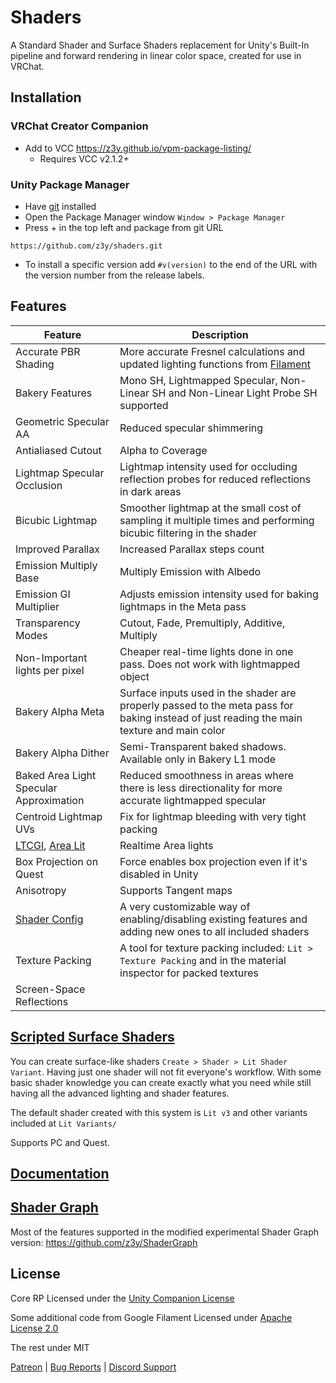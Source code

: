# Shaders

A Standard Shader and Surface Shaders replacement for Unity's Built-In pipeline and forward rendering in linear color space, created for use in VRChat.

## Installation

### VRChat Creator Companion
- Add to VCC https://z3y.github.io/vpm-package-listing/
    - Requires VCC v2.1.2+

### Unity Package Manager

- Have [git](https://git-scm.com/downloads) installed
- Open the Package Manager window `Window > Package Manager`
- Press + in the top left and package from git URL

```
https://github.com/z3y/shaders.git
```
- To install a specific version add `#v(version)` to the end of the URL with the version number from the release labels.

## Features

| Feature | Description |
| - | - |
|Accurate PBR Shading | More accurate Fresnel calculations and updated lighting functions from [Filament](https://github.com/google/filament) |
|Bakery Features| Mono SH, Lightmapped Specular, Non-Linear SH and Non-Linear Light Probe SH supported |
|Geometric Specular AA| Reduced specular shimmering |
|Antialiased Cutout | Alpha to Coverage |
|Lightmap Specular Occlusion| Lightmap intensity used for occluding reflection probes for reduced reflections in dark areas|
|Bicubic Lightmap| Smoother lightmap at the small cost of sampling it multiple times and performing bicubic filtering in the shader|
|Improved Parallax | Increased Parallax steps count |
|Emission Multiply Base | Multiply Emission with Albedo|
|Emission GI Multiplier| Adjusts emission intensity used for baking lightmaps in the Meta pass |
|Transparency Modes | Cutout, Fade, Premultiply, Additive, Multiply|
|Non-Important lights per pixel| Cheaper real-time lights done in one pass. Does not work with lightmapped object |
|Bakery Alpha Meta| Surface inputs used in the shader are properly passed to the meta pass for baking instead of just reading the main texture and main color|
|Bakery Alpha Dither|Semi-Transparent baked shadows. Available only in Bakery L1 mode|
|Baked Area Light Specular Approximation| Reduced smoothness in areas where there is less directionality for more accurate lightmapped specular|
|Centroid Lightmap UVs|Fix for lightmap bleeding with very tight packing|
|[LTCGI](https://github.com/PiMaker/ltcgi), [Area Lit](https://booth.pm/en/items/3661829)|Realtime Area lights|
|Box Projection on Quest| Force enables box projection even if it's disabled in Unity|
|Anisotropy| Supports Tangent maps|
|[Shader Config](/Documentation~/ScriptedSurfaceShaders.md#config-example)| A very customizable way of enabling/disabling existing features and adding new ones to all included shaders|
|Texture Packing| A tool for texture packing included: `Lit > Texture Packing` and in the material inspector for packed textures |
|Screen-Space Reflections| |

## [Scripted Surface Shaders](/Documentation~/CreatingVariants.md)

You can create surface-like shaders `Create > Shader > Lit Shader Variant`. Having just one shader will not fit everyone's workflow. With some basic shader knowledge you can create exactly what you need while still having all the advanced lighting and shader features.

The default shader created with this system is `Lit v3` and other variants included at `Lit Variants/`

Supports PC and Quest.

## [Documentation](/Documentation~/Documentation.md)

## [Shader Graph](https://github.com/z3y/ShaderGraph)

Most of the features supported in the modified experimental Shader Graph version: <https://github.com/z3y/ShaderGraph>

## License

Core RP Licensed under the [Unity Companion License](/ShaderLibrary//CoreRP/LICENSE.md)

Some additional code from Google Filament Licensed under [Apache License 2.0](/ShaderLibrary//FilamentLicense.md)

The rest under MIT


[Patreon](https://www.patreon.com/z3y) |
[Bug Reports](https://github.com/z3y/shaders/issues) |
[Discord Support](https://discord.gg/bw46tKgRFT)
